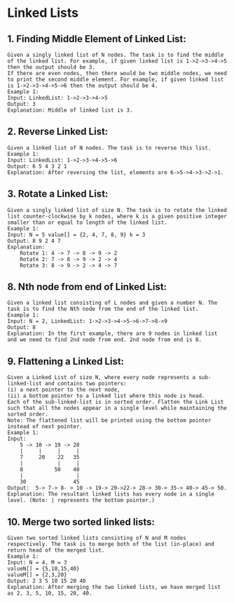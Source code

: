 # Linked Lists

## 1. Finding Middle Element of Linked List:
    Given a singly linked list of N nodes. The task is to find the middle of the linked list. For example, if given linked list is 1->2->3->4->5 then the output should be 3.
    If there are even nodes, then there would be two middle nodes, we need to print the second middle element. For example, if given linked list is 1->2->3->4->5->6 then the output should be 4.
    Example 1:
    Input: LinkedList: 1->2->3->4->5
    Output: 3 
    Explanation: Middle of linked list is 3.

## 2. Reverse Linked List:
    Given a linked list of N nodes. The task is to reverse this list.
    Example 1:
    Input: LinkedList: 1->2->3->4->5->6
    Output: 6 5 4 3 2 1
    Explanation: After reversing the list, elements are 6->5->4->3->2->1.

## 3. Rotate a Linked List:
    Given a singly linked list of size N. The task is to rotate the linked list counter-clockwise by k nodes, where k is a given positive integer smaller than or equal to length of the linked list.
    Example 1:
    Input: N = 5 value[] = {2, 4, 7, 8, 9} k = 3
    Output: 8 9 2 4 7
    Explanation:
        Rotate 1: 4 -> 7 -> 8 -> 9 -> 2
        Rotate 2: 7 -> 8 -> 9 -> 2 -> 4
        Rotate 3: 8 -> 9 -> 2 -> 4 -> 7

## 8. Nth node from end of Linked List:
    Given a linked list consisting of L nodes and given a number N. The task is to find the Nth node from the end of the linked list.
    Example 1:
    Input: N = 2, LinkedList: 1->2->3->4->5->6->7->8->9
    Output: 8
    Explanation: In the first example, there are 9 nodes in linked list and we need to find 2nd node from end. 2nd node from end is 8.  

## 9. Flattening a Linked List:
    Given a Linked List of size N, where every node represents a sub-linked-list and contains two pointers:
    (i) a next pointer to the next node,
    (ii) a bottom pointer to a linked list where this node is head.
    Each of the sub-linked-list is in sorted order. Flatten the Link List such that all the nodes appear in a single level while maintaining the sorted order. 
    Note: The flattened list will be printed using the bottom pointer instead of next pointer.
    Example 1:
    Input:
        5 -> 10 -> 19 -> 28
        |     |     |     | 
        7     20    22   35
        |           |     | 
        8          50    40
        |                 | 
        30               45
    Output:  5-> 7-> 8- > 10 -> 19-> 20->22-> 28-> 30-> 35-> 40-> 45-> 50.
    Explanation: The resultant linked lists has every node in a single level. (Note: | represents the bottom pointer.)

## 10. Merge two sorted linked lists:
    Given two sorted linked lists consisting of N and M nodes respectively. The task is to merge both of the list (in-place) and return head of the merged list.
    Example 1:
    Input: N = 4, M = 3 
    valueN[] = {5,10,15,40}
    valueM[] = {2,3,20}
    Output: 2 3 5 10 15 20 40
    Explanation: After merging the two linked lists, we have merged list as 2, 3, 5, 10, 15, 20, 40.
